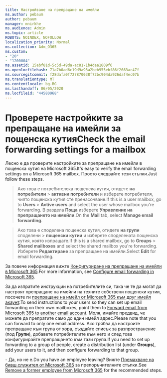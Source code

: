 ```yaml
---
title: Настройване на препращане на имейли
ms.author: pebaum
author: pebaum
manager: mnirkhe
ms.audience: Admin
ms.topic: article
ROBOTS: NOINDEX, NOFOLLOW
localization_priority: Normal
ms.collection: Adm_O365
ms.custom:
- "20"
- "1200004"
ms.assetid: 15abf81d-5c5d-49da-ac81-1b4daa1809f6
ms.openlocfilehash: 71a7b0ad6c19d9a93a2beb955ebf86f2663ac47f
ms.sourcegitcommit: f28dafa0f727870038f72bc904da926daf4ec07b
ms.translationtype: MT
ms.contentlocale: bg-BG
ms.lasthandoff: 06/05/2020
ms.locfileid: "44580968"
---
```

# <a name="check-the-email-forwarding-settings-for-a-mailbox"></a><span data-ttu-id="f0673-102">Проверете настройките за препращане на имейли за пощенска кутия</span><span class="sxs-lookup"><span data-stu-id="f0673-102">Check the email forwarding settings for a mailbox</span></span>

<span data-ttu-id="f0673-103">Лесно е да проверите настройките за препращане на имейли в пощенска кутия на Microsoft 365.</span><span class="sxs-lookup"><span data-stu-id="f0673-103">It's easy to verify the email forwarding settings on a Microsoft 365 mailbox.</span></span> <span data-ttu-id="f0673-104">Просто следвайте тези стъпки.</span><span class="sxs-lookup"><span data-stu-id="f0673-104">Just follow these steps.</span></span>
  
> <span data-ttu-id="f0673-105">Ако това е потребителска пощенска кутия, отидете **на потребители** \> **активни потребители** и изберете потребителя, чиято пощенска кутия сте пренасочване.</span><span class="sxs-lookup"><span data-stu-id="f0673-105">If this is a user mailbox, go to **Users** \> **Active users** and select the user whose mailbox you're forwarding.</span></span> <span data-ttu-id="f0673-106">В раздела **Поща** изберете **Управление на препращането на имейли**.</span><span class="sxs-lookup"><span data-stu-id="f0673-106">On the **Mail** tab, select **Manage email forwarding**.</span></span>

> <span data-ttu-id="f0673-107">Ако това е споделена пощенска кутия, отидете **на групи** споделени \> **пощенски кутии** и изберете споделената пощенска кутия, която изпращате.</span><span class="sxs-lookup"><span data-stu-id="f0673-107">If this is a shared mailbox, go to **Groups** \> **Shared mailboxes** and select the shared mailbox you're forwarding.</span></span> <span data-ttu-id="f0673-108">Изберете **Редактиране** за препращане на имейли.</span><span class="sxs-lookup"><span data-stu-id="f0673-108">Select **Edit** for email forwarding.</span></span>

<span data-ttu-id="f0673-109">За повече информация вижте [Конфигуриране на препращане на имейли в Microsoft 365](https://docs.microsoft.com/microsoft-365/admin/email/configure-email-forwarding).</span><span class="sxs-lookup"><span data-stu-id="f0673-109">For more information, see [Configure email forwarding in Microsoft 365](https://docs.microsoft.com/microsoft-365/admin/email/configure-email-forwarding).</span></span>
  
<span data-ttu-id="f0673-110">За да изпратите инструкции на потребителите си, така че те да могат да настроят препращане на имейли на техните собствени пощенски кутии, посочете ги [препращане на имейл от Microsoft 365 към друг имейл акаунт](https://support.office.com/article/Forward-email-from-Office-365-to-another-email-account-1ed4ee1e-74f8-4f53-a174-86b748ff6a0e).</span><span class="sxs-lookup"><span data-stu-id="f0673-110">To send instructions to your users so they can set up email forwarding on their own mailboxes, point them to [Forward email from Microsoft 365 to another email account](https://support.office.com/article/Forward-email-from-Office-365-to-another-email-account-1ed4ee1e-74f8-4f53-a174-86b748ff6a0e).</span></span> <span data-ttu-id="f0673-111">Моля, имайте предвид, че можете да препратите само до един имейл адрес.</span><span class="sxs-lookup"><span data-stu-id="f0673-111">Please note that you can forward to only one email address.</span></span> <span data-ttu-id="f0673-112">Ако трябва да настроите препращане към група от хора, създайте списък за разпространение (под **Групи**), добавете потребителите към него и след това конфигурирайте препращането към тази група.</span><span class="sxs-lookup"><span data-stu-id="f0673-112">If you need to set up forwarding to a group of people, create a distribution list (under **Groups**), add your users to it, and then configure forwarding to that group.</span></span>
  
<span data-ttu-id="f0673-113">- Да, но не е.</span><span class="sxs-lookup"><span data-stu-id="f0673-113">Do you have an employee leaving?</span></span> <span data-ttu-id="f0673-114">Вижте [Премахване на бивш служител от Microsoft 365](https://docs.microsoft.com/microsoft-365/admin/add-users/remove-former-employee) за препоръчителните стъпки.</span><span class="sxs-lookup"><span data-stu-id="f0673-114">See [Remove a former employee from Microsoft 365](https://docs.microsoft.com/microsoft-365/admin/add-users/remove-former-employee) for the recommended steps.</span></span>